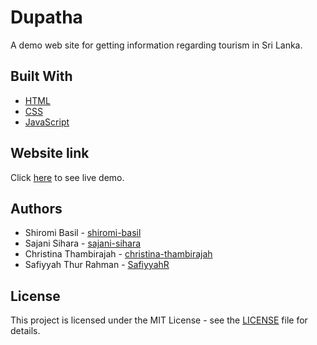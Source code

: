 # Dupatha
A demo web site for getting information regarding tourism in Sri Lanka.

## Built With
* [HTML](https://www.w3.org/html/)
* [CSS](https://www.w3.org/Style/CSS/Overview.en.html)
* [JavaScript](https://devdocs.io/javascript/)

## Website link
Click [here](https://shiromi-basil.github.io/dupatha/home.html) to see live demo.

## Authors
* Shiromi Basil - [shiromi-basil](https://github.com/shiromi-basil)
* Sajani Sihara - [sajani-sihara](https://github.com/sajani-sihara)
* Christina Thambirajah - [christina-thambirajah](https://github.com/christina-thambirajah)
* Safiyyah Thur Rahman - [SafiyyahR](https://github.com/SafiyyahR)

## License
This project is licensed under the MIT License - see the [LICENSE](LICENSE) file for details.
